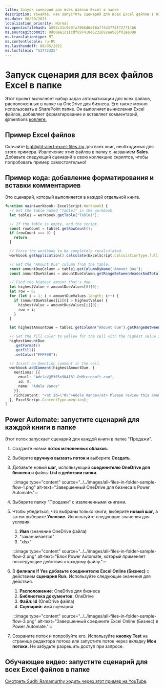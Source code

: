```yaml
---
title: Запуск сценария для всех файлов Excel в папке
description: Узнайте, как запустить сценарий для всех Excel файлов в папке на OneDrive для бизнеса.
ms.date: 06/29/2021
localization_priority: Normal
ms.openlocfilehash: a595c31c9e0fa7066d6e18aff4d3778f727714b6
ms.sourcegitcommit: 9d00ee1c11cdf897410e5232692ee985f01ee098
ms.translationtype: MT
ms.contentlocale: ru-RU
ms.lasthandoff: 08/05/2021
ms.locfileid: "53772325"
---
```

# <a name="run-a-script-on-all-excel-files-in-a-folder"></a>Запуск сценария для всех файлов Excel в папке

Этот проект выполняет набор задач автоматизации для всех файлов, расположенных в папке на OneDrive для бизнеса. Его также можно использовать в SharePoint папке.
Он выполняет вычисления Excel файлов, добавляет форматирование и вставляет комментарий, @mentions [коллеге.](https://support.microsoft.com/office/90701709-5dc1-41c7-aa48-b01d4a46e8c7)

## <a name="sample-excel-files"></a>Пример Excel файлов

Скачайте <a href="https://github.com/OfficeDev/office-scripts-docs/blob/master/docs/resources/samples/highlight-alert-excel-files.zip?raw=true">highlight-alert-excel-files.zip</a> для всех книг, необходимых для этого примера. Извлечение этих файлов в папку с названием **Sales**. Добавьте следующий сценарий в свою коллекцию скриптов, чтобы попробовать пример самостоятельно!

## <a name="sample-code-add-formatting-and-insert-comment"></a>Пример кода: добавление форматирования и вставки комментариев

Это сценарий, который выполняется в каждой отдельной книге.

```TypeScript
function main(workbook: ExcelScript.Workbook) {
  // Get the table named "Table1" in the workbook.
  let table1 = workbook.getTable("Table1");

  // If the table is empty, end the script.
  const rowCount = table1.getRowCount();
  if (rowCount === 0) {
    return;
  }

  // Force the workbook to be completely recalculated.
  workbook.getApplication().calculate(ExcelScript.CalculationType.full);

  // Get the "Amount Due" column from the table.
  const amountDueColumn = table1.getColumnByName('Amount Due');
  const amountDueValues = amountDueColumn.getRangeBetweenHeaderAndTotal().getValues();

  // Find the highest amount that's due.
  let highestValue = amountDueValues[0][0];
  let row = 0;
  for (let i = 1; i < amountDueValues.length; i++) {
    if (amountDueValues[i][0] > highestValue) {
      highestValue = amountDueValues[i][0];
      row = i;
    }
  }

  let highestAmountDue = table1.getColumn("Amount due").getRangeBetweenHeaderAndTotal().getRow(row);

  // Set the fill color to yellow for the cell with the highest value in the "Amount Due" column.
  highestAmountDue
    .getFormat()
    .getFill()
    .setColor("FFFF00");

  // Insert an @mention comment in the cell.
  workbook.addComment(highestAmountDue, {
    mentions: [{
      email: "AdeleV@M365x904181.OnMicrosoft.com",
      id: 0,
      name: "Adele Vance"
    }],
    richContent: "<at id=\"0\">Adele Vance</at> Please review this amount"
  }, ExcelScript.ContentType.mention);
}
```

## <a name="power-automate-flow-run-the-script-on-every-workbook-in-the-folder"></a>Power Automate: запустите сценарий для каждой книги в папке

Этот поток запускает сценарий для каждой книги в папке "Продажи".

1. Создайте новый **поток мгновенных облаков.**
1. Выберите **вручную вызвать поток и** выберите **Создать**.
1. Добавьте новый **шаг,** использующий **соединителю OneDrive для бизнеса** и файлы **List в действии папки.**

    :::image type="content" source="../../images/all-files-in-folder-sample-flow-1.png" alt-text="Завершенный OneDrive для бизнеса в Power Automate.":::
1. Выберите папку "Продажи" с извлеченными книгами.
1. Чтобы убедиться, что выбраны только книги, выберите **новый шаг,** а затем выберите **Условие.** Используйте следующие значения для условия.
    1. **Имя** (значение OneDrive файла)
    1. "заканчивается"
    1. "xlsx"

    :::image type="content" source="../../images/all-files-in-folder-sample-flow-2.png" alt-text="Блок Power Automate, который применяет последующие действия к каждому файлу.":::
1. В **филиале If Yes** **добавьте соединителю Excel Online (Бизнес)** с действием **сценария Run.** Используйте следующие значения для действия.
    1. **Расположение**: OneDrive для бизнеса
    1. **Библиотека документов**: OneDrive
    1. **Файл**: **Id** (OneDrive файла)
    1. **Сценарий:** имя сценария

    :::image type="content" source="../../images/all-files-in-folder-sample-flow-3.png" alt-text="Завершенный соедините Excel Online (Бизнес) в Power Automate.":::
1. Сохраните поток и попробуйте его. Используйте **кнопку Test** на странице редактора потока или запустите поток через вкладку **Мои потоки.** Не забудьте разрешить доступ при запросе.

## <a name="training-video-run-a-script-on-all-excel-files-in-a-folder"></a>Обучающее видео: запустите сценарий для всех Excel файлов в папке

[Смотреть Sudhi Ramamurthy ходить через этот пример на YouTube](https://youtu.be/xMg711o7k6w).
